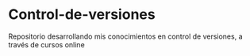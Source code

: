# Control-de-versiones
Repositorio desarrollando mis conocimientos en control de versiones, a través de cursos online
